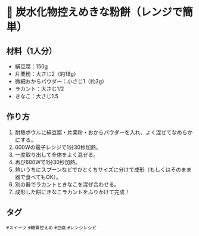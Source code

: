 # 🍡 炭水化物控えめきな粉餅（レンジで簡単）

## 材料（1人分）
- 絹豆腐：150g
- 片栗粉：大さじ2（約18g）
- 微細おからパウダー：小さじ1（約3g）
- ラカント：大さじ1/2
- きなこ：大さじ1.5

## 作り方
1. 耐熱ボウルに絹豆腐・片栗粉・おからパウダーを入れ、よく混ぜてなめらかにする。
2. 600Wの電子レンジで1分30秒加熱。
3. 一度取り出して全体をよく混ぜる。
4. 再び600Wで1分30秒加熱。
5. 熱いうちにスプーンなどでひとくちサイズに分けて成形（もしくはそのまま器で食べてもOK）。
6. 別の器でラカントときなこを混ぜ合わせる。
7. 成形した餅にきなこラカントをふりかけて完成！

## タグ
`#スイーツ` `#糖質控えめ` `#豆腐` `#レンジレシピ`
